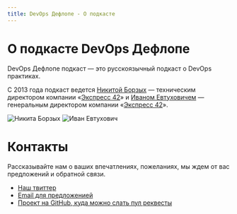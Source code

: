 ```yaml
---
title: DevOps Дефлопе - О подкасте
---
```


# О подкасте DevOps Дефлопе

DevOps Дефлопе подкаст — это русскоязычный подкаст о DevOps практиках.

С 2013 года подкаст ведется [Никитой Борзых](https://twitter.com/ex_sample) — техническим директором компании
«[Экспресс 42](http://express42.com)» и [Иваном Евтуховичем](http://evtuhovich.ru/about) — генеральным директором компании
«[Экспресс 42](http://express42.com)».

<div>
  <img src="/images/sample.jpg" title="Никита Борзых" />
  <img src="/images/brun.jpg" title="Иван Евтухович" />
</div>

# Контакты

Рассказывайте нам о ваших впечатлениях, пожеланиях, мы ждем от вас предложений и обратной связи.

* [Наш твиттер](https://twitter.com/devopsdeflope)
* [Email для предложенией](mailto:evtuhovich@gmail.com)
* [Проект на GitHub, куда можно слать пул реквесты](https://github.com/devopsdeflope-podcast/site)
